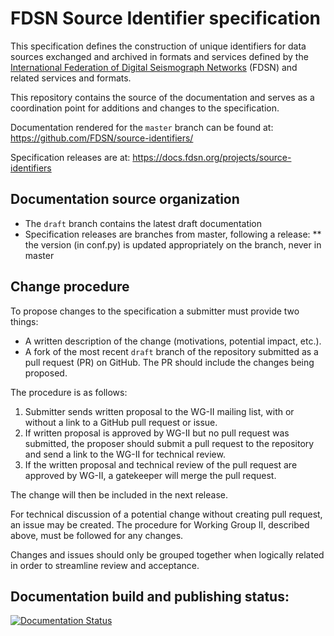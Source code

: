 # FDSN Source Identifier specification

This specification defines the construction of unique identifiers for data sources exchanged and archived in formats and services defined by the [International Federation of Digital Seismograph Networks](https://www.fdsn.org/) (FDSN) and related services and formats.

This repository contains the source of the documentation and serves as a coordination point for additions and changes to the specification.

Documentation rendered for the `master` branch can be found at: https://github.com/FDSN/source-identifiers/

Specification releases are at: https://docs.fdsn.org/projects/source-identifiers

## Documentation source organization

* The `draft` branch contains the latest draft documentation
* Specification releases are branches from master, following a release:
** the version (in conf.py) is updated appropriately on the branch, never in master

## Change procedure

To propose changes to the specification a submitter must provide two things:

* A written description of the change (motivations, potential impact, etc.).
* A fork of the most recent `draft` branch of the repository submitted as a pull request (PR) on GitHub.  The PR should include the changes being proposed.

The procedure is as follows:

1. Submitter sends written proposal to the WG-II mailing list, with or without a link to a GitHub pull request or issue.
2. If written proposal is approved by WG-II but no pull request was submitted, the proposer should submit a pull request to the repository and send a link to the WG-II for technical review.
3. If the written proposal and technical review of the pull request are approved by WG-II, a gatekeeper will merge the pull request.

The change will then be included in the next release.

For technical discussion of a potential change without creating pull request,
an issue may be created.  The procedure for Working Group II,
described above, must be followed for any changes.

Changes and issues should only be grouped together when logically
related in order to streamline review and acceptance.

## Documentation build and publishing status:
[![Documentation Status](https://readthedocs.org/projects/source-identifiers/badge/?version=latest)](http://docs.fdsn.org/projects/source-identifiers/en/latest/?badge=latest)
